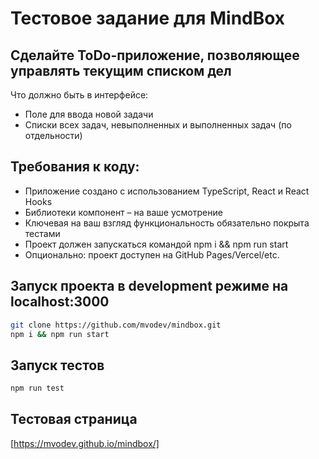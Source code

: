 # Тестовое задание для MindBox
## Сделайте ToDo-приложение, позволяющее управлять текущим списком дел
Что должно быть в интерфейсе:
* Поле для ввода новой задачи
* Списки всех задач, невыполненных и выполненных задач (по отдельности)

## Требования к коду:
* Приложение создано с использованием TypeScript, React и React Hooks
* Библиотеки компонент – на ваше усмотрение
* Ключевая на ваш взгляд функциональность обязательно покрыта тестами
* Проект должен запускаться командой npm i && npm run start
* Опционально: проект доступен на GitHub Pages/Vercel/etc.

## Запуск проекта в development режиме на localhost:3000
```bash
git clone https://github.com/mvodev/mindbox.git
npm i && npm run start
```
## Запуск тестов  
```bash
npm run test
```
## Тестовая страница
[https://mvodev.github.io/mindbox/]